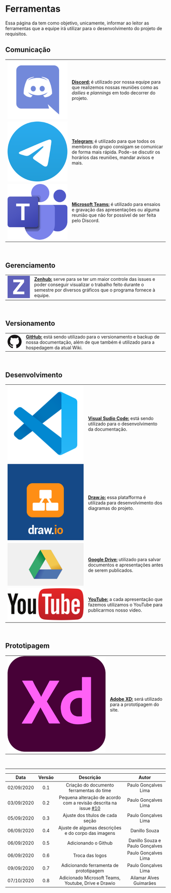 # Ferramentas

Essa página da tem como objetivo, unicamente, informar ao leitor as ferramentas que a equipe irá utilizar para o desenvolvimento do projeto de requisitos.
<br/>

## Comunicação

|    |    |
---- |:--- 
![Discord](./Images/DiscordLogo.png ':size=100') | [**Discord:**](https://discord.com/) é utilizado por nossa equipe para que realizemos nossas reuniões como as *dailies* e *plannings* em todo decorrer do projeto.
![Telegram Logo](./Images/TelegramLogo.png ':size=100') | [**Telegram:**](https://telegram.org/) é utilizado para que todos os membros do grupo consigam se comunicar de forma mais rápida. Pode-se discutir os horários das reuniões, mandar avisos e mais.
![Teams Logo](./Images/TeamsLogo.png ':size=10') | [**Microsoft Teams:**](https://www.microsoft.com/pt-br/microsoft-365/microsoft-teams/free) é utilizado para ensaios e gravação das apresentações ou alguma reunião que não for possível de ser feita pelo Discord.
<br/>

## Gerenciamento

|    |    |
---- |:--- 
![Zenhub Logo](./Images/zenhub-black.png ':size=100') | [**Zenhub:**](https://www.zenhub.com/) serve para se ter um maior controle das issues e poder conseguir visualizar o trabalho feito durante o semestre por diversos gráficos que o programa fornece à equipe.
<br/>

## Versionamento

|    |    |
---- |:--- 
![gitHub logo](./Images/gitHub.png ':size=100') | [**GitHub:**](https://github.com/) está sendo utilizado para o versionamento e backup de nossa documentação, além de que também é utilizado para a hospedagem da atual Wiki.
<br/>

## Desenvolvimento

|    |    |
---- |:--- 
![Visual studio code logo](./Images/VisualSudioCode.png ':size=100') |[**Visual Sudio Code:**](https://code.visualstudio.com/) está sendo utilizado para o desenvolvimento da documentação.
![Draw.io Logo](./Images/DrawioLogo.png ':size=100') |[**Draw.io:**](https://code.visualstudio.com/) essa platafforma é utilizada para desenvolvimento dos diagramas do projeto.
![Google Drive logo](./Images/DriveLogo.png ':size=100') |[**Google Drive:**](https://www.google.com.br/drive/apps.html) utilizado para salvar documentos e apresentações antes de serem publicados.
![YouTube Logo](./Images/YoutubeLogo.png ':size=100') |[**YouTube:**](https://www.youtube.com/) a cada apresentação que fazemos utilizamos o YouTube para publicarmos nosso video.
<br/>

## Prototipagem

|    |    |
---- |:--- 
![Adobe XD](./Images/xdLogo.png ':size=100') | [**Adobe XD:**](https://www.adobe.com/products/xd.html) será utilizado para a prototipagem do site.
<br/>

---
|Data|Versão|Descrição|Autor|
|:-:|:-:|:-:|:-:|
|02/09/2020|0.1|Criação do documento ferramentas do time|Paulo Gonçalves Lima|
|03/09/2020|0.2|Pequena alteração de acordo com a revisão descrita na issue [#10](https://github.com/Requisitos-de-Software/2020.1-Mia-Ajuda/issues/10#event-3721704041)|Paulo Gonçalves Lima|
|05/09/2020|0.3|Ajuste dos títulos de cada seção|Paulo Gonçalves Lima|
|06/09/2020|0.4|Ajuste de algumas descrições e do corpo das imagens|Danillo Souza|
|06/09/2020|0.5|Adicionando o Github|Danillo Souza e Paulo Gonçalves|
|06/09/2020|0.6|Troca das logos|Paulo Gonçalves Lima|
|09/09/2020|0.7|Adicionando ferramenta de prototipagem|Paulo Gonçalves Lima|
|07/10/2020|0.8|Adicionado Microsoft Teams, Youtube, Drive e Drawio|Ailamar Alves Guimarães|